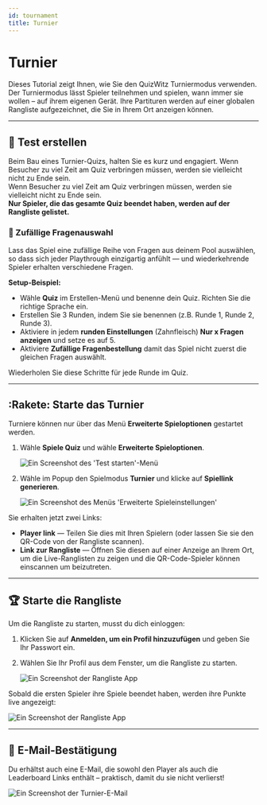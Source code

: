 ```yaml
---
id: tournament
title: Turnier
---
```


# Turnier

Dieses Tutorial zeigt Ihnen, wie Sie den QuizWitz Turniermodus verwenden. Der Turniermodus lässt Spieler teilnehmen und spielen, wann immer sie wollen – auf ihrem eigenen Gerät. Ihre Partituren werden auf einer globalen Rangliste aufgezeichnet, die Sie in Ihrem Ort anzeigen können.

---

## 📝 Test erstellen

Beim Bau eines Turnier-Quizs, halten Sie es kurz und engagiert. Wenn Besucher zu viel Zeit am Quiz verbringen müssen, werden sie vielleicht nicht zu Ende sein.\
Wenn Besucher zu viel Zeit am Quiz verbringen müssen, werden sie vielleicht nicht zu Ende sein.\
**Nur Spieler, die das gesamte Quiz beendet haben, werden auf der Rangliste gelistet.**

### 🎲 Zufällige Fragenauswahl

Lass das Spiel eine zufällige Reihe von Fragen aus deinem Pool auswählen, so dass sich jeder Playthrough einzigartig anfühlt — und wiederkehrende Spieler erhalten verschiedene Fragen.

**Setup-Beispiel:**

- Wähle **Quiz** im Erstellen-Menü und benenne dein Quiz. Richten Sie die richtige Sprache ein.
- Erstellen Sie 3 Runden, indem Sie sie benennen (z.B. Runde 1, Runde 2, Runde 3).
- Aktiviere in jedem **runden Einstellungen** (Zahnfleisch) **Nur x Fragen anzeigen** und setze es auf 5.
- Aktiviere **Zufällige Fragenbestellung** damit das Spiel nicht zuerst die gleichen Fragen auswählt.

Wiederholen Sie diese Schritte für jede Runde im Quiz.

---

## :Rakete: Starte das Turnier

Turniere können nur über das Menü **Erweiterte Spieloptionen** gestartet werden.

1. Wähle **Spiele Quiz** und wähle **Erweiterte Spieloptionen**.

   ![Ein Screenshot des 'Test starten'-Menü](/images/tutorials/tournament/tournament-start.png)

2. Wähle im Popup den Spielmodus **Turnier** und klicke auf **Spiellink generieren**.

   ![Ein Screenshot des Menüs 'Erweiterte Spieleinstellungen'](/images/tutorials/tournament/tournament-advanced-game-settings.png)

Sie erhalten jetzt zwei Links:

- **Player link** — Teilen Sie dies mit Ihren Spielern (oder lassen Sie sie den QR-Code von der Rangliste scannen).
- **Link zur Rangliste** — Öffnen Sie diesen auf einer Anzeige an Ihrem Ort, um die Live-Ranglisten zu zeigen und die QR-Code-Spieler können einscannen um beizutreten.

---

## 🏆 Starte die Rangliste

Um die Rangliste zu starten, musst du dich einloggen:

1. Klicken Sie auf **Anmelden, um ein Profil hinzuzufügen** und geben Sie Ihr Passwort ein.
2. Wählen Sie Ihr Profil aus dem Fenster, um die Rangliste zu starten.

   ![Ein Screenshot der Rangliste App](/images/tutorials/tournament/leaderboard-start.png)

Sobald die ersten Spieler ihre Spiele beendet haben, werden ihre Punkte live angezeigt:

![Ein Screenshot der Rangliste App](/images/tutorials/tournament/leaderboard.png)

---

## 📧 E-Mail-Bestätigung

Du erhältst auch eine E-Mail, die sowohl den Player als auch die Leaderboard Links enthält – praktisch, damit du sie nicht verlierst!

![Ein Screenshot der Turnier-E-Mail](/images/tutorials/tournament/tournament-email.png)
